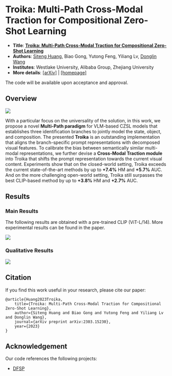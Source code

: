 # Troika: Multi-Path Cross-Modal Traction for Compositional Zero-Shot Learning

* **Title**: **[Troika: Multi-Path Cross-Modal Traction for Compositional Zero-Shot Learning](https://arxiv.org/pdf/2303.15230.pdf)**
* **Authors**: [Siteng Huang](https://kyonhuang.top/), Biao Gong, Yutong Feng, Yiliang Lv, [Donglin Wang](https://milab.westlake.edu.cn/)
* **Institutes**: Westlake University, Alibaba Group, Zhejiang University
* **More details**: [[arXiv]](https://arxiv.org/abs/2303.15230) | [[homepage]](https://kyonhuang.top/publication/Troika)

The code will be available upon acceptance and approval.

## Overview

![](https://kyonhuang.top/files/Troika/Troika-overview.png)

With a particular focus on the universality of the solution, in this work, we propose a novel **Multi-Path paradigm** for VLM-based CZSL models that establishes three identification branches to jointly model the state, object, and composition. The presented **Troika** is an outstanding implementation that aligns the branch-specific prompt representations with decomposed visual features. To calibrate the bias between semantically similar multi-modal representations, we further devise a **Cross-Modal Traction module** into Troika that shifts the prompt representation towards the current visual content. Experiments show that on the closed-world setting, Troika exceeds the current state-of-the-art methods by up to **+7.4%** HM and **+5.7%** AUC. And on the more challenging open-world setting, Troika still surpasses the best CLIP-based method by up to **+3.8%** HM and **+2.7%** AUC.

## Results

### Main Results

The following results are obtained with a pre-trained CLIP (ViT-L/14). More experimental results can be found in the paper.

![](https://kyonhuang.top/files/Troika/Troika-SOTA.png)

### Qualitative Results

![](https://kyonhuang.top/files/Troika/Troika-qualitative-results.png)

## Citation

If you find this work useful in your research, please cite our paper:

```
@article{Huang2023Troika,
    title={Troika: Multi-Path Cross-Modal Traction for Compositional Zero-Shot Learning},
    author={Siteng Huang and Biao Gong and Yutong Feng and Yiliang Lv and Donglin Wang},
    journal={arXiv preprint arXiv:2303.15230},
    year={2023}
}
```

## Acknowledgement

Our code references the following projects:

* [DFSP](https://github.com/Forest-art/DFSP)
